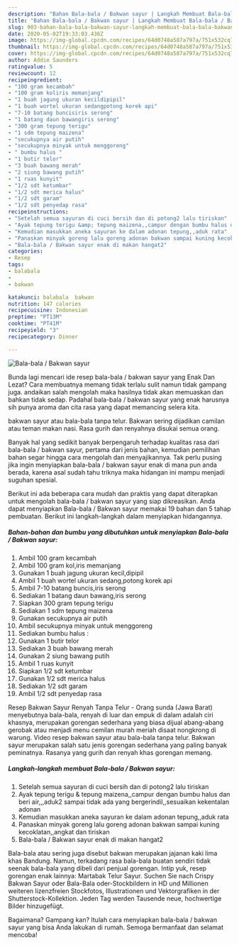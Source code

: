 ```yaml
---
description: "Bahan Bala-bala / Bakwan sayur | Langkah Membuat Bala-bala / Bakwan sayur Yang Sempurna"
title: "Bahan Bala-bala / Bakwan sayur | Langkah Membuat Bala-bala / Bakwan sayur Yang Sempurna"
slug: 903-bahan-bala-bala-bakwan-sayur-langkah-membuat-bala-bala-bakwan-sayur-yang-sempurna
date: 2020-05-02T19:33:03.436Z
image: https://img-global.cpcdn.com/recipes/64d0748a587a797a/751x532cq70/bala-bala-bakwan-sayur-foto-resep-utama.jpg
thumbnail: https://img-global.cpcdn.com/recipes/64d0748a587a797a/751x532cq70/bala-bala-bakwan-sayur-foto-resep-utama.jpg
cover: https://img-global.cpcdn.com/recipes/64d0748a587a797a/751x532cq70/bala-bala-bakwan-sayur-foto-resep-utama.jpg
author: Addie Saunders
ratingvalue: 5
reviewcount: 12
recipeingredient:
- "100 gram kecambah"
- "100 gram koliris memanjang"
- "1 buah jagung ukuran kecildipipil"
- "1 buah wortel ukuran sedangpotong korek api"
- "7-10 batang buncisiris serong"
- "1 batang daun bawangiris serong"
- "300 gram tepung terigu"
- "1 sdm tepung maizena"
- "secukupnya air putih"
- "secukupnya minyak untuk menggoreng"
- " bumbu halus "
- "1 butir telor"
- "3 buah bawang merah"
- "2 siung bawang putih"
- "1 ruas kunyit"
- "1/2 sdt ketumbar"
- "1/2 sdt merica halus"
- "1/2 sdt garam"
- "1/2 sdt penyedap rasa"
recipeinstructions:
- "Setelah semua sayuran di cuci bersih dan di potong2 lalu tiriskan"
- "Ayak tepung terigu &amp; tepung maizena,,campur dengan bumbu halus dan beri air,,,aduk2 sampai tidak ada yang bergerindil,,sesuaikan kekentalan adonan"
- "Kemudian masukkan aneka sayuran ke dalam adonan tepung,,aduk rata"
- "Panaskan minyak goreng lalu goreng adonan bakwan sampai kuning kecoklatan,,angkat dan tiriskan"
- "Bala-bala / Bakwan sayur enak di makan hangat2"
categories:
- Resep
tags:
- balabala
- 
- bakwan

katakunci: balabala  bakwan 
nutrition: 147 calories
recipecuisine: Indonesian
preptime: "PT13M"
cooktime: "PT41M"
recipeyield: "3"
recipecategory: Dinner

---
```



![Bala-bala / Bakwan sayur](https://img-global.cpcdn.com/recipes/64d0748a587a797a/751x532cq70/bala-bala-bakwan-sayur-foto-resep-utama.jpg)

Bunda lagi mencari ide resep bala-bala / bakwan sayur yang Enak Dan Lezat? Cara membuatnya memang tidak terlalu sulit namun tidak gampang juga. andaikan salah mengolah maka hasilnya tidak akan memuaskan dan bahkan tidak sedap. Padahal bala-bala / bakwan sayur yang enak harusnya sih punya aroma dan cita rasa yang dapat memancing selera kita.

bakwan sayur atau bala-bala tanpa telur. Bakwan sering dijadikan camilan atau teman makan nasi. Rasa gurih dan renyahnya disukai semua orang.

Banyak hal yang sedikit banyak berpengaruh terhadap kualitas rasa dari bala-bala / bakwan sayur, pertama dari jenis bahan, kemudian pemilihan bahan segar hingga cara mengolah dan menyajikannya. Tak perlu pusing jika ingin menyiapkan bala-bala / bakwan sayur enak di mana pun anda berada, karena asal sudah tahu triknya maka hidangan ini mampu menjadi suguhan spesial.


Berikut ini ada beberapa cara mudah dan praktis yang dapat diterapkan untuk mengolah bala-bala / bakwan sayur yang siap dikreasikan. Anda dapat menyiapkan Bala-bala / Bakwan sayur memakai 19 bahan dan 5 tahap pembuatan. Berikut ini langkah-langkah dalam menyiapkan hidangannya.

<!--inarticleads1-->

##### Bahan-bahan dan bumbu yang dibutuhkan untuk menyiapkan Bala-bala / Bakwan sayur:

1. Ambil 100 gram kecambah
1. Ambil 100 gram kol,iris memanjang
1. Gunakan 1 buah jagung ukuran kecil,dipipil
1. Ambil 1 buah wortel ukuran sedang,potong korek api
1. Ambil 7-10 batang buncis,iris serong
1. Sediakan 1 batang daun bawang,iris serong
1. Siapkan 300 gram tepung terigu
1. Sediakan 1 sdm tepung maizena
1. Gunakan secukupnya air putih
1. Ambil secukupnya minyak untuk menggoreng
1. Sediakan  bumbu halus :
1. Gunakan 1 butir telor
1. Sediakan 3 buah bawang merah
1. Gunakan 2 siung bawang putih
1. Ambil 1 ruas kunyit
1. Siapkan 1/2 sdt ketumbar
1. Gunakan 1/2 sdt merica halus
1. Sediakan 1/2 sdt garam
1. Ambil 1/2 sdt penyedap rasa


Resep Bakwan Sayur Renyah Tanpa Telur - Orang sunda (Jawa Barat) menyebutnya bala-bala, renyah di luar dan empuk di dalam adalah ciri khasnya, merupakan gorengan sederhana yang biasa dijual abang-abang gerobak atau menjadi menu cemilan murah meriah disaat nongkrong di warung. Video resep bakwan sayur atau bala-bala tanpa telur. Bakwan sayur merupakan salah satu jenis gorengan sederhana yang paling banyak peminatnya. Rasanya yang gurih dan renyah khas gorengan memang. 

<!--inarticleads2-->

##### Langkah-langkah membuat Bala-bala / Bakwan sayur:

1. Setelah semua sayuran di cuci bersih dan di potong2 lalu tiriskan
1. Ayak tepung terigu &amp; tepung maizena,,campur dengan bumbu halus dan beri air,,,aduk2 sampai tidak ada yang bergerindil,,sesuaikan kekentalan adonan
1. Kemudian masukkan aneka sayuran ke dalam adonan tepung,,aduk rata
1. Panaskan minyak goreng lalu goreng adonan bakwan sampai kuning kecoklatan,,angkat dan tiriskan
1. Bala-bala / Bakwan sayur enak di makan hangat2


Bala-bala atau sering juga disebut bakwan merupakan jajanan kaki lima khas Bandung. Namun, terkadang rasa bala-bala buatan sendiri tidak seenak bala-bala yang dibeli dari penjual gorengan. Intip yuk, resep gorengan enak lainnya: Martabak Telur Sayur. Suchen Sie nach Crispy Bakwan Sayur oder Bala-Bala oder-Stockbildern in HD und Millionen weiteren lizenzfreien Stockfotos, Illustrationen und Vektorgrafiken in der Shutterstock-Kollektion. Jeden Tag werden Tausende neue, hochwertige Bilder hinzugefügt. 

Bagaimana? Gampang kan? Itulah cara menyiapkan bala-bala / bakwan sayur yang bisa Anda lakukan di rumah. Semoga bermanfaat dan selamat mencoba!
